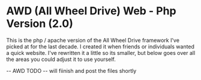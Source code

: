 # AWD (All Wheel Drive) Web - Php Version (2.0)
This is the php / apache version of the All Wheel Drive framework I've picked at for the last decade.  I created it when friends or individuals wanted a quick website.  I've rewritten it a little so its smaller, but below goes over all the areas you could adjust it to use yourself. 

-- AWD TODO -- will fiinish and post the files shortly

